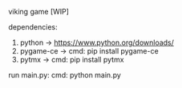 viking game [WIP]

dependencies:
1. python -> https://www.python.org/downloads/
2. pygame-ce ->  cmd: pip install pygame-ce
3. pytmx -> cmd: pip install pytmx

run main.py: cmd: python main.py